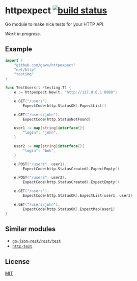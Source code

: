 # httpexpect [![build status](https://travis-ci.org/gavv/httpexpect.svg?branch=master)](https://travis-ci.org/gavv/httpexpect)

Go module to make nice tests for your HTTP API.

*Work in progress.*

## Example

```go
import (
    "github.com/gavv/httpexpect"
    "net/http"
    "testing"
)

func TestUsers(t *testing.T) {
    e := httpexpect.New(t, "http://127.0.0.1:8080")

    e.GET("/users").
        ExpectCode(http.StatusOK).ExpectList()

    e.GET("/users/john").
        ExpectCode(http.StatusNotFound)

    user1 := map[string]interface{}{
        "login": "john",
    }

    user2 := map[string]interface{}{
        "login": "bob",
    }

    e.POST("/users", user1).
        ExpectCode(http.StatusCreated).ExpectEmpty()

    e.POST("/users", user2).
        ExpectCode(http.StatusCreated).ExpectEmpty()

    e.GET("/users").
        ExpectCode(http.StatusOK).ExpectList(user1, user2)

    e.GET("/users/john").
        ExpectCode(http.StatusOK).ExpectMap(user1)
}
```

## Similar modules

* [`go-json-rest/rest/test`](https://godoc.org/github.com/ant0ine/go-json-rest/rest/test)
* [`http-test`](https://github.com/vsco/http-test)

## License

[MIT](LICENSE)
